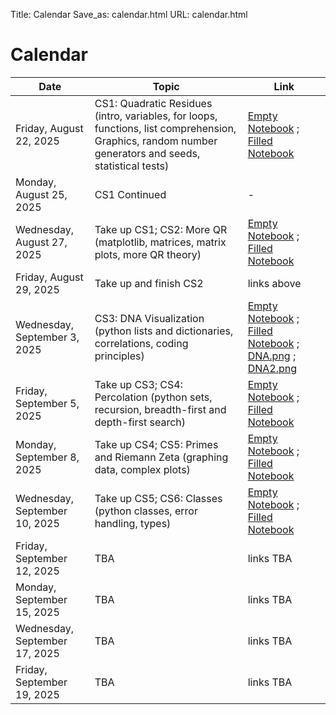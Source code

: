Title: Calendar
Save_as: calendar.html
URL: calendar.html

# Calendar

| Date                     | Topic                                    | Link |
|--------------------------|------------------------------------------|------|
| Friday, August 22, 2025  | CS1: Quadratic Residues (intro, variables, for loops, functions, list comprehension, Graphics, random number generators and seeds, statistical tests)  | [Empty Notebook](static/notebooks/CS01-LegendreSymbols-Empty.ipynb) ; [Filled Notebook](static/notebooks/CS01-LegendreSymbols.ipynb) |
| Monday, August 25, 2025  | CS1 Continued                       | -
| Wednesday, August 27, 2025 | Take up CS1; CS2: More QR (matplotlib, matrices, matrix plots, more QR theory)   | [Empty Notebook](static/notebooks/CS02-MoreQR-Empty.ipynb) ; [Filled Notebook](static/notebooks/CS02-MoreQR.ipynb) |
| Friday, August 29, 2025  | Take up and finish CS2 | links above |
Wednesday, September 3, 2025 | CS3:  DNA Visualization (python lists and dictionaries, correlations, coding principles)    | [Empty Notebook](static/notebooks/CS03-DNAVis-Empty.ipynb) ; [Filled Notebook](static/notebooks/CS03-DNAVis.ipynb) ; [DNA.png](static/notebooks/DNA.png) ; [DNA2.png](static/notebooks/DNA2.png) |
| Friday, September 5, 2025 | Take up CS3; CS4:  Percolation (python sets, recursion, breadth-first and depth-first search)     | [Empty Notebook](static/notebooks/CS04-Percolation-Empty.ipynb) ; [Filled Notebook](static/notebooks/CS04-Percolation.ipynb) |
| Monday, September 8, 2025 | Take up CS4; CS5: Primes and Riemann Zeta (graphing data, complex plots)    |  [Empty Notebook](static/notebooks/CS05-RH-Empty.ipynb) ; [Filled Notebook](static/notebooks/CS05-RH.ipynb) |
| Wednesday, September 10, 2025 | Take up CS5; CS6: Classes (python classes, error handling, types)   |  [Empty Notebook](static/notebooks/CS06-BhargavaCubes-Empty.ipynb) ; [Filled Notebook](static/notebooks/CS06-BhargavaCubes.ipynb) |
| Friday, September 12, 2025 | TBA   |  links TBA |
| Monday, September 15, 2025 | TBA   |  links TBA |
| Wednesday, September 17, 2025 | TBA   |  links TBA |
| Friday, September 19, 2025 | TBA   |  links TBA |
